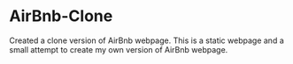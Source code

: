 # AirBnb-Clone

Created a clone version of AirBnb webpage. 
This is a static webpage and a small attempt to create my own version of AirBnb webpage.
